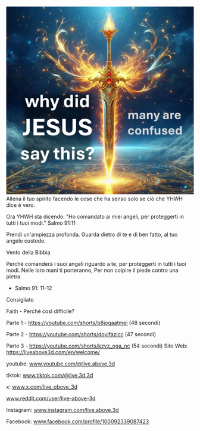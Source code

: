 ![Video cover image](../cover.jpg)
Allena il tuo spirito
facendo le cose
che ha senso solo
se ciò che YHWH dice è vero.

Ora YHWH sta dicendo:
"Ho comandato ai miei angeli,
per proteggerti in tutti i tuoi modi."
Salmo 91:11

Prendi un'ampiezza profonda.
Guarda dietro di te
e dì ben fatto,
al tuo angelo custode.


Vento della Bibbia

Perché comanderà i suoi angeli riguardo a te,
per proteggerti in tutti i tuoi modi.
Nelle loro mani ti porteranno,
Per non colpire il piede contro una pietra.
- Salmo 91: 11-12


Consigliato

Faith - Perché così difficile?

Parte 1 - https://youtube.com/shorts/b8jogaatmei (48 secondi)

Parte 2 - https://youtube.com/shorts/doyifazicc (47 secondi)

Parte 3 - https://youtube.com/shorts/kzvz_oga_nc (54 secondi) Sito Web: https://liveabove3d.com/en/welcome/


youtube: www.youtube.com/@live.above.3d

tiktok: www.tiktok.com/@live.3d.3d

x: www.x.com/live_obove_3d

www.reddit.com/user/live-above-3d

Instagram: www.instagram.com/live.above.3d

Facebook: www.facebook.com/profile/100092339087423

